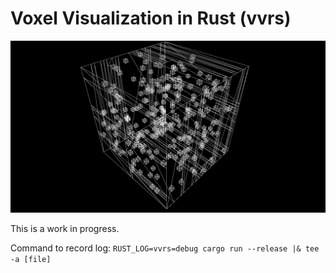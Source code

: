 
# Voxel Visualization in Rust (vvrs)

![Screenshot](./screenshot.png)

This is a work in progress.

Command to record log:
`RUST_LOG=vvrs=debug cargo run --release |& tee -a [file]`